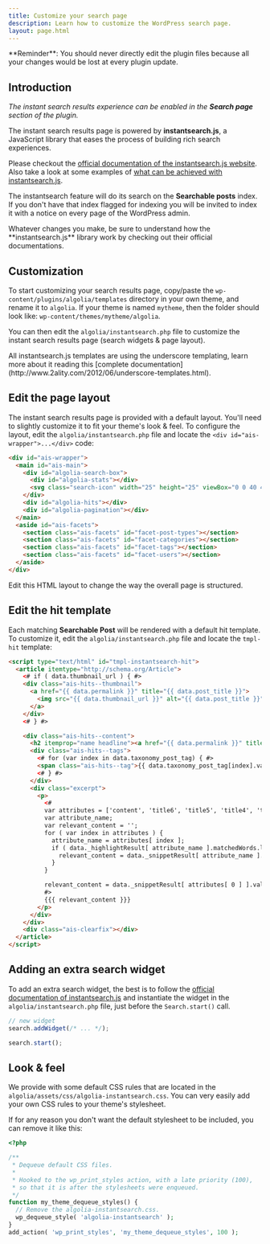 ```yaml
---
title: Customize your search page
description: Learn how to customize the WordPress search page.
layout: page.html
---
```


<div class="alert alert-warning">**Reminder**: You should never directly edit the plugin files because all your changes would be lost at every plugin update.</div>

## Introduction

*The instant search results experience can be enabled in the **Search page** section of the plugin.*

The instant search results page is powered by **instantsearch.js**, a JavaScript library that eases the process of building rich search experiences.

Please checkout the [official documentation of the instantsearch.js website](https://community.algolia.com/instantsearch.js/). Also take a look at some examples of [what can be achieved with instantsearch.js](https://community.algolia.com/instantsearch.js/examples/).

The instantsearch feature will do its search on the **Searchable posts** index. If you don't have that index flagged for indexing you will be invited to index it with a notice on every page of the WordPress admin.

<div class="alert alert-info">Whatever changes you make, be sure to understand how the **instantsearch.js** library work by checking out their official documentations.</div>

## Customization

To start customizing your search results page, copy/paste the `wp-content/plugins/algolia/templates` directory in your own theme, and rename it to `algolia`. If your theme is named `mytheme`, then the folder should look like: `wp-content/themes/mytheme/algolia`.

You can then edit the `algolia/instantsearch.php` file to customize the instant search results page (search widgets & page layout).

<div class="alert alert-info">All instantsearch.js templates are using the underscore templating, learn more about it reading this [complete documentation](http://www.2ality.com/2012/06/underscore-templates.html).</div>

## Edit the page layout

The instant search results page is provided with a default layout. You'll need to slightly customize it to fit your theme's look & feel. To configure the layout, edit the `algolia/instantsearch.php` file and locate the `<div id="ais-wrapper">...</div>` code:

```html
<div id="ais-wrapper">
  <main id="ais-main">
    <div id="algolia-search-box">
      <div id="algolia-stats"></div>
      <svg class="search-icon" width="25" height="25" viewBox="0 0 40 40" xmlns="http://www.w3.org/2000/svg"><path d="M24.828 31.657a16.76 16.76 0 0 1-7.992 2.015C7.538 33.672 0 26.134 0 16.836 0 7.538 7.538 0 16.836 0c9.298 0 16.836 7.538 16.836 16.836 0 3.22-.905 6.23-2.475 8.79.288.18.56.395.81.645l5.985 5.986A4.54 4.54 0 0 1 38 38.673a4.535 4.535 0 0 1-6.417-.007l-5.986-5.986a4.545 4.545 0 0 1-.77-1.023zm-7.992-4.046c5.95 0 10.775-4.823 10.775-10.774 0-5.95-4.823-10.775-10.774-10.775-5.95 0-10.775 4.825-10.775 10.776 0 5.95 4.825 10.775 10.776 10.775z" fill-rule="evenodd"></path></svg>
    </div>
    <div id="algolia-hits"></div>
    <div id="algolia-pagination"></div>
  </main>
  <aside id="ais-facets">
    <section class="ais-facets" id="facet-post-types"></section>
    <section class="ais-facets" id="facet-categories"></section>
    <section class="ais-facets" id="facet-tags"></section>
    <section class="ais-facets" id="facet-users"></section>
  </aside>
</div>
```

Edit this HTML layout to change the way the overall page is structured.

## Edit the hit template

Each matching **Searchable Post** will be rendered with a default hit template. To customize it, edit the `algolia/instantsearch.php` file and locate the `tmpl-hit` template:

```html
<script type="text/html" id="tmpl-instantsearch-hit">
  <article itemtype="http://schema.org/Article">
    <# if ( data.thumbnail_url ) { #>
    <div class="ais-hits--thumbnail">
      <a href="{{ data.permalink }}" title="{{ data.post_title }}">
        <img src="{{ data.thumbnail_url }}" alt="{{ data.post_title }}" title="{{ data.post_title }}" itemprop="image" />
      </a>
    </div>
    <# } #>

    <div class="ais-hits--content">
      <h2 itemprop="name headline"><a href="{{ data.permalink }}" title="{{ data.post_title }}" itemprop="url">{{{ data._highlightResult.post_title.value }}}</a></h2>
      <div class="ais-hits--tags">
        <# for (var index in data.taxonomy_post_tag) { #>
        <span class="ais-hits--tag">{{ data.taxonomy_post_tag[index].value }}</span>
        <# } #>
      </div>
      <div class="excerpt">
        <p>
          <#
          var attributes = ['content', 'title6', 'title5', 'title4', 'title3', 'title2', 'title1'];
          var attribute_name;
          var relevant_content = '';
          for ( var index in attributes ) {
            attribute_name = attributes[ index ];
            if ( data._highlightResult[ attribute_name ].matchedWords.length > 0 ) {
              relevant_content = data._snippetResult[ attribute_name ].value;
            }
          }

          relevant_content = data._snippetResult[ attributes[ 0 ] ].value;
          #>
          {{{ relevant_content }}}
        </p>
      </div>
    </div>
    <div class="ais-clearfix"></div>
  </article>
</script>
```

## Adding an extra search widget

To add an extra search widget, the best is to follow the [official documentation of instantsearch.js](https://community.algolia.com/instantsearch.js/) and instantiate the widget in the `algolia/instantsearch.php` file, just before the `Search.start()` call.

```js
// new widget
search.addWidget(/* ... */);

search.start();
```


## Look & feel

We provide with some default CSS rules that are located in the `algolia/assets/css/algolia-instantsearch.css`. You can very easily add your own CSS rules to your theme's stylesheet.

If for any reason you don't want the default stylesheet to be included, you can remove it like this:

```php
<?php

/**
 * Dequeue default CSS files.
 *
 * Hooked to the wp_print_styles action, with a late priority (100),
 * so that it is after the stylesheets were enqueued.
 */
function my_theme_dequeue_styles() {
  // Remove the algolia-instantsearch.css.
  wp_dequeue_style( 'algolia-instantsearch' );
}
add_action( 'wp_print_styles', 'my_theme_dequeue_styles', 100 );
```



